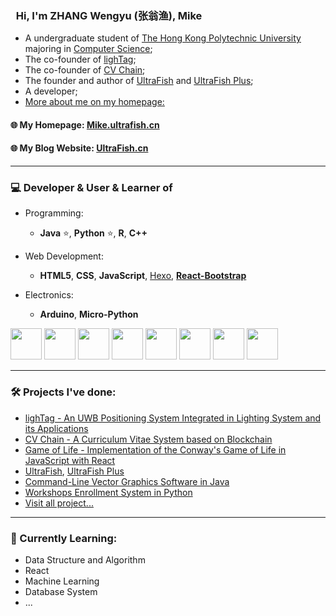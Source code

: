 ### <img src="https://github.com/rajput2107/rajput2107/blob/master/Assets/Hi.gif" width="5px"> Hi, I'm ZHANG Wengyu (张翁渔), Mike
- A undergraduate student of [The Hong Kong Polytechnic University](https://www.polyu.edu.hk/en/) majoring in [Computer Science](https://www.polyu.edu.hk/comp/);
- The co-founder of [lighTag](https://github.com/lighTag-UWB);
- The co-founder of [CV Chain](https://cvchain.skyproton.com/);
- The founder and author of [UltraFish](https://ultrafish.cn) and [UltraFish Plus](https://plus.ultrafish.cn);
- A developer;
- [More about me on my homepage:](https://mike.ultrafish.cn)

#### 🌐 My Homepage: [Mike.ultrafish.cn](https://mike.ultrafish.cn)
#### 🌐 My Blog Website: [UltraFish.cn](https://ultrafish.cn)

---

### 💻 Developer & User & Learner of
- Programming: 
  - **Java** ⭐, **Python** ⭐, **R**, **C++**

- Web Development: 
  - **HTML5**, **CSS**, **JavaScript**, [Hexo](https://hexo.io/), [**React-Bootstrap**](https://react-bootstrap.github.io/)

- Electronics: 
  - **Arduino**, **Micro-Python**

<code><a href="https://www.java.com/" target="_blank"><img height="50" src="https://www.vectorlogo.zone/logos/java/java-horizontal.svg"></a></code>
  <code><a href="https://www.python.org/" target="_blank"><img height="50" src="https://www.vectorlogo.zone/logos/python/python-ar21.svg"></a></code>
  <code><a href="https://www.r-project.org/" target="_blank"><img height="50" src="https://www.vectorlogo.zone/logos/r-project/r-project-icon.svg"></a></code>
  <code><a href="https://html.spec.whatwg.org/multipage/" target="_blank"><img height="50" src="https://www.vectorlogo.zone/logos/w3_html5/w3_html5-ar21.svg"></a></code> <code><a href="https://www.w3.org/Style/CSS/Overview.en.html" target="_blank"><img height="50" src="https://www.vectorlogo.zone/logos/w3_css/w3_css-ar21.svg"></a></code> <code><a href="https://www.javascript.com/" target="_blank"><img height="50" src="https://www.vectorlogo.zone/logos/javascript/javascript-ar21.svg"></a></code>
<code><a href="https://hexo.io/" target="_blank"><img height="50" src="https://www.vectorlogo.zone/logos/hexoio/hexoio-icon.svg"></a></code>
<code><a href="https://www.arduino.cc/" target="_blank"><img height="50" src="https://www.vectorlogo.zone/logos/arduino/arduino-ar21.svg"></a></code>
 
---

### 🛠️ Projects I've done:
- [lighTag - An UWB Positioning System Integrated in Lighting System and its Applications](https://github.com/lighTag-UWB/lighTag)
- [CV Chain - A Curriculum Vitae System based on Blockchain](https://github.com/Unhackable-PolyHack2022/CV-Chain.git)
- [Game of Life - Implementation of the Conway's Game of Life in JavaScript with React](https://github.com/zhangwengyu999/Game_of_Life.git)
- [UltraFish](https://ultrafish.cn), [UltraFish Plus](https://plus.ultrafish.cn)
- [Command-Line Vector Graphics Software in Java](https://github.com/OOP-PROJECT-COMP2021/Command-Line_Vector_Graphics_Software.git)
- [Workshops Enrollment System in Python](https://github.com/zhangwengyu999/Workshops_Enrollment_System_Project.git)
- [Visit all project...](https://ultrafish.cn/project)

---

### 🌱 Currently Learning:
- Data Structure and Algorithm
- React
- Machine Learning
- Database System
- ...

<!-- 
- 🔭 I’m currently working on ...
- 🌱 I’m currently learning ...
- 👯 I’m looking to collaborate on ...
- 🤔 I’m looking for help with ...
- 💬 Ask me about ...
- 📫 How to reach me: ...
- 😄 Pronouns: ...
- ⚡ Fun fact: ... -->

